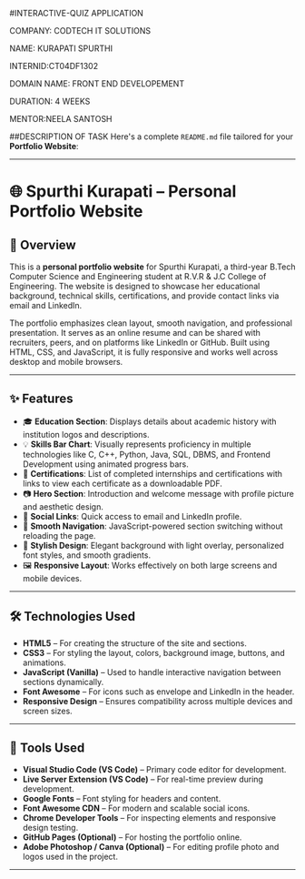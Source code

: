 #INTERACTIVE-QUIZ APPLICATION

COMPANY: CODTECH IT SOLUTIONS

NAME: KURAPATI SPURTHI

INTERNID:CT04DF1302

DOMAIN NAME: FRONT END DEVELOPEMENT

DURATION: 4 WEEKS

MENTOR:NEELA SANTOSH

##DESCRIPTION OF TASK
Here's a complete `README.md` file tailored for your **Portfolio Website**:

---

# 🌐 Spurthi Kurapati – Personal Portfolio Website

## 📝 Overview

This is a **personal portfolio website** for Spurthi Kurapati, a third-year B.Tech Computer Science and Engineering student at R.V.R & J.C College of Engineering. The website is designed to showcase her educational background, technical skills, certifications, and provide contact links via email and LinkedIn.

The portfolio emphasizes clean layout, smooth navigation, and professional presentation. It serves as an online resume and can be shared with recruiters, peers, and on platforms like LinkedIn or GitHub. Built using HTML, CSS, and JavaScript, it is fully responsive and works well across desktop and mobile browsers.

---

## ✨ Features

* 🎓 **Education Section**: Displays details about academic history with institution logos and descriptions.
* 💡 **Skills Bar Chart**: Visually represents proficiency in multiple technologies like C, C++, Python, Java, SQL, DBMS, and Frontend Development using animated progress bars.
* 📄 **Certifications**: List of completed internships and certifications with links to view each certificate as a downloadable PDF.
* 📷 **Hero Section**: Introduction and welcome message with profile picture and aesthetic design.
* 🔗 **Social Links**: Quick access to email and LinkedIn profile.
* 🧭 **Smooth Navigation**: JavaScript-powered section switching without reloading the page.
* 🎨 **Stylish Design**: Elegant background with light overlay, personalized font styles, and smooth gradients.
* 🖼️ **Responsive Layout**: Works effectively on both large screens and mobile devices.

---

## 🛠️ Technologies Used

* **HTML5** – For creating the structure of the site and sections.
* **CSS3** – For styling the layout, colors, background image, buttons, and animations.
* **JavaScript (Vanilla)** – Used to handle interactive navigation between sections dynamically.
* **Font Awesome** – For icons such as envelope and LinkedIn in the header.
* **Responsive Design** – Ensures compatibility across multiple devices and screen sizes.

---

## 🧪 Tools Used

* **Visual Studio Code (VS Code)** – Primary code editor for development.
* **Live Server Extension (VS Code)** – For real-time preview during development.
* **Google Fonts** – Font styling for headers and content.
* **Font Awesome CDN** – For modern and scalable social icons.
* **Chrome Developer Tools** – For inspecting elements and responsive design testing.
* **GitHub Pages (Optional)** – For hosting the portfolio online.
* **Adobe Photoshop / Canva (Optional)** – For editing profile photo and logos used in the project.

---


